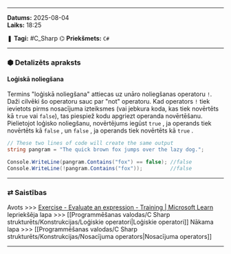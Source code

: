 ___

**Datums:** 2025-08-04   
**Laiks:** 18:25 

❚ **Tagi:** #C_Sharp 
⌬ **Priekšmets:**  `C#`

---
### ⬢ Detalizēts apraksts
#### Loģiskā noliegšana

Termins "loģiskā noliegšana" attiecas uz unāro noliegšanas operatoru `!`. Daži cilvēki šo operatoru sauc par "not" operatoru. Kad operators `!` tiek ievietots pirms nosacījuma izteiksmes (vai jebkura koda, kas tiek novērtēts kā `true` vai `false`), tas piespiež kodu apgriezt operanda novērtēšanu. Pielietojot loģisko noliegšanu, novērtējums iegūst `true` , ja operands tiek novērtēts kā `false` , un `false` , ja operands tiek novērtēts kā `true` .

```csharp
// These two lines of code will create the same output
string pangram = "The quick brown fox jumps over the lazy dog.";

Console.WriteLine(pangram.Contains("fox") == false); //false
Console.WriteLine(!pangram.Contains("fox"));         //false
```

---
### ⇄ Saistības

Avots >>> [Exercise - Evaluate an expression - Training \| Microsoft Learn](https://learn.microsoft.com/en-us/training/modules/csharp-evaluate-boolean-expressions/2-exercise-boolean-expressions)
Iepriekšēja lapa >>> [[Programmēšanas valodas/C Sharp strukturēts/Konstrukcijas/Loģiskie operatori|Loģiskie operatori]]
Nākama lapa >>> [[Programmēšanas valodas/C Sharp strukturēts/Konstrukcijas/Nosacījuma operators|Nosacījuma operators]]

___